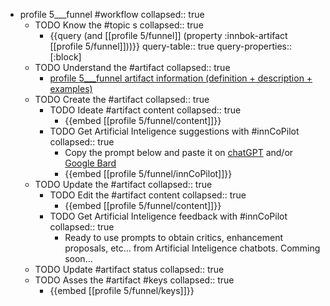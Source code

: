 
- profile 5___funnel #workflow
   collapsed:: true
  - TODO Know the #topic s
    collapsed:: true
    - {{query (and [[profile 5/funnel]] (property :innbok-artifact [[profile 5/funnel]]))}}
      query-table:: true
      query-properties:: [:block]
  - TODO Understand the #artifact
    collapsed:: true
    - [profile 5___funnel artifact information (definition + description + examples)](https://go.innbok.com/#/page/innBoK%2Fprofile-%28id%29%2Ffunnel%2Finfo)
  - TODO Create the #artifact
     collapsed:: true
    - TODO Ideate #artifact content
      collapsed:: true
      - {{embed [[profile 5/funnel/content]]}}
    - TODO Get Artificial Inteligence suggestions with #innCoPilot
      collapsed:: true
      - Copy the prompt below and paste it on [chatGPT](https://chat.openai.com) and/or [Google Bard](https://bard.google.com/chat)
      - {{embed [[profile 5/funnel/innCoPilot]]}}
  - TODO Update the #artifact
    collapsed:: true
    - TODO Edit the #artifact content
     collapsed:: true
      - {{embed [[profile 5/funnel/content]]}}
    - TODO Get Artificial Inteligence feedback with #innCoPilot
      collapsed:: true
      - Ready to use prompts to obtain critics, enhancement proposals, etc... from Artificial Inteligence chatbots. Comming soon...
  - TODO Update #artifact status
    collapsed:: true
  - TODO Asses the #artifact #keys
    collapsed:: true
    - {{embed [[profile 5/funnel/keys]]}}








